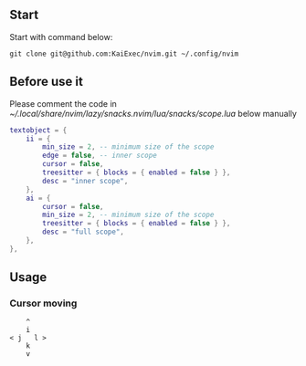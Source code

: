 ## Start

Start with command below:
```
git clone git@github.com:KaiExec/nvim.git ~/.config/nvim
```

## Before use it

Please comment the code in *~/.local/share/nvim/lazy/snacks.nvim/lua/snacks/scope.lua*  below manually
```lua
textobject = {
    ii = {
        min_size = 2, -- minimum size of the scope
        edge = false, -- inner scope
        cursor = false,
        treesitter = { blocks = { enabled = false } },
        desc = "inner scope",
    },
    ai = {
        cursor = false,
        min_size = 2, -- minimum size of the scope
        treesitter = { blocks = { enabled = false } },
        desc = "full scope",
    },
},
```

## Usage

### Cursor moving

```
    ^
    i
< j   l >
    k
    v
```
